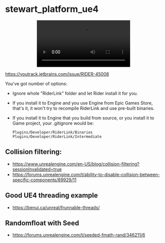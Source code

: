 # stewart_platform_ue4

<p align="center">
  <video controls>
    <source src="misc/Images/SetwartPlatformVideo.mov" type="video/mp4">
  </video>
</p>

https://youtrack.jetbrains.com/issue/RIDER-45008

You've got number of options:

* Ignore whole "RiderLink" folder and let Rider install it for you.
* If you install it to Engine and you use Engine from Epic Games Store, that's it, it won't try to recompile RiderLink and use pre-built binaries.
* If you install it to Engine that you build from source, or you install it to Game project, your .gitignore would be:

      Plugins/Developer/RiderLink/Binaries
      Plugins/Developer/RiderLink/Intermediate

## Collision filtering: 
* https://www.unrealengine.com/en-US/blog/collision-filtering?sessionInvalidated=true
* https://forums.unrealengine.com/t/ability-to-disable-collision-between-specific-components/89929/11

## Good UE4 threading example
* https://benui.ca/unreal/frunnable-threads/

## Randomfloat with Seed
* https://forums.unrealengine.com/t/seeded-fmath-rand/346211/6